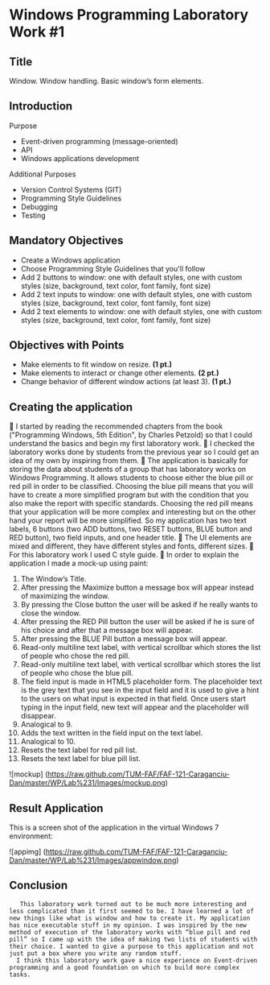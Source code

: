 Windows Programming Laboratory Work #1
======================================

Title
-----
Window. Window handling. Basic window’s form elements.

Introduction
------------
Purpose
*	Event-driven programming (message-oriented)
*	API
*	Windows applications development

Additional Purposes
*	Version Control Systems (GIT)
*	Programming Style Guidelines
*	Debugging
*	Testing

Mandatory Objectives
--------------------
*	Create a Windows application
*	Choose Programming Style Guidelines that you'll follow
*	Add 2 buttons to window: one with default styles, one with custom styles (size, background, text color, font family, font size)
*	Add 2 text inputs to window: one with default styles, one with custom styles (size, background, text color, font family, font size)
*	Add 2 text elements to window: one with default styles, one with custom styles (size, background, text color, font family, font size)

Objectives with Points
----------------------
*	Make elements to fit window on resize. **(1 pt.)**
*	Make elements to interact or change other elements. **(2 pt.)**
*	Change behavior of different window actions (at least 3). **(1 pt.)**

Creating the application
--------------------------
	I started by reading the recommended chapters from the  book ("Programming Windows, 5th Edition", by Charles Petzold) so that I could understand the basics and begin my first laboratory work.
	I checked the laboratory works done by students from the previous year so I could get an idea of my own by inspiring from them.
	The application is basically for storing the data about students of a group that has laboratory works on Windows Programming. It allows students to choose either the blue pill or red pill in order to be classified. Choosing the blue pill means that you will have to create a more simplified program but with the condition that you also make the report with specific standards. Choosing the red pill means that your application will be more complex and interesting but on the other hand your report will be more simplified.  So my application has two text labels, 6 buttons (two  ADD buttons, two RESET buttons, BLUE button and  RED button), two field inputs, and one header title.
	The UI elements are mixed and different, they have different styles and fonts, different sizes.
	For this laboratory work  I used C style guide.
	In order to explain the application I made a mock-up using paint:


1.	The Window’s Title.
2.	After pressing the Maximize button a message box will appear instead of maximizing the window.
3.	By pressing the Close button the user will be asked if he really wants to close the window.
4.	After pressing the RED Pill button the user will be asked if he is sure of his choice and after that a message box      will appear.
5.	After pressing the BLUE Pill button a message box will appear.
6.	Read-only multiline text label, with vertical scrollbar which stores the list of people who chose the red pill.
7.	Read-only multiline text label, with vertical scrollbar which stores the list of people who chose the blue pill.
8.	The field input is made in HTML5 placeholder form. The placeholder text is the grey text that you see in the input      field and it is used to give a hint to the users on what input is expected in that field. Once users start typing in     the input field, new text will appear and the placeholder will disappear.
9.	Analogical to 9.
10.	Adds  the text written in the field input on the text label.
11.	Analogical to 10.
12.	Resets the text label for red pill list.
13.	Resets the text label for blue pill list.


![mockup] (https://raw.github.com/TUM-FAF/FAF-121-Caraganciu-Dan/master/WP/Lab%231/Images/mockup.png)

Result Application
------------------
This is a screen shot of the application in the virtual Windows 7 environment:

![appimg] (https://raw.github.com/TUM-FAF/FAF-121-Caraganciu-Dan/master/WP/Lab%231/Images/appwindow.png)

Conclusion
------------------
       This laboratory work turned out to be much more interesting and less complicated than it first seemed to be. I have learned a lot of new things like what is window and how to create it. My application has nice executable stuff in my opinion. I was inspired by the new method of execution of the laboratory works with “blue pill and red pill” so I came up with the idea of making two lists of students with their choice. I wanted to give a purpose to this application and not just put a box where you write any random stuff.
      I think this laboratory work gave a nice experience on Event-driven programming and a good foundation on which to build more complex tasks.
